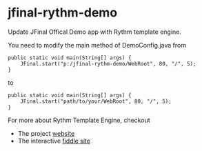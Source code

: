 jfinal-rythm-demo
=================

Update JFinal Offical Demo app with Rythm template engine. 

You need to modify the main method of DemoConfig.java from

```lang-java
public static void main(String[] args) {
  	JFinal.start("p:/jfinal-rythm-demo/WebRoot", 80, "/", 5);
}
```

to

```lang-java
public static void main(String[] args) {
    JFinal.start("path/to/your/WebRoot", 80, "/", 5);
}
```

For more about Rythm Template Engine, checkout 

* The project [website](http://rythmengine.org)
* The interactive [fiddle site](http://fiddle.rythmengine.org)
